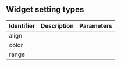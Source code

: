 Widget setting types
---------
| Identifier | Description | Parameters |
|------------|-------------|------------|
|    align        |             |            |
|    color        |             |            |
|    range        |             |            |

